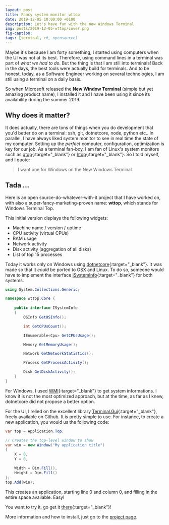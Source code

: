 ```yaml
---
layout: post
title: Fancy system monitor wttop
date: 2019-12-05 10:00:00 +0100
description: Let's have fun with the new Windows Terminal
img: posts/2019-12-05-wttop/cover.png
fig-caption: 
tags: [terminal, c#, opensource]
---
```

Maybe it's because I am forty something, I started using computers when the UI was not at its best. Therefore, using command lines in a terminal was part of *what we had to do*. But the thing is that I am still into terminals! Back in the days, the best tools were actually build for terminals. And to be honest, today, as a Software Engineer working on several technologies, I am still using a terminal on a daily basis.

So when Microsoft released the **New Window Terminal** (simple but yet amazing product name), I installed it and I have been using it since its availability during the summer 2019.

## Why does it matter?

It does actually, there are tons of things when you do development that you'd better do on a terminal: ssh, git, dotnetcore, node, python etc.. In parallel, I have always liked system monitor to see in real time the state of my computer. Setting up the *perfect* computer, configuration, optimization is key for our job. As a terminal fan-boy, I am fan of Linux's system monitors such as [gtop](https://github.com/aksakalli/gtop){:target="_blank"} or [htop](https://github.com/hishamhm/htop){:target="_blank"}. So I told myself, and I quote:

> I want one for Windows on the New Windows Terminal

## Tada ...

Here is an open source-do-whatever-with-it project that I have worked on, with also a super-fancy-marketing-proven name: **wttop**, which stands for Windows Terminal Top.

This initial version displays the following widgets:

* Machine name / version / uptime
* CPU activity (virtual CPUs)
* RAM usage
* Network activity
* Disk activity (aggregation of all disks)
* List of top 15 processes

Today it works only on Windows using [dotnetcore](https://github.com/dotnet/core){:target="_blank"}. It was made so that it *could* be ported to OSX and Linux. To do so, someone would have to implement the interface [ISystemInfo](https://github.com/jchomarat/wttop/blob/master/Core/ISystemInfo.cs){:target="_blank"} for both systems. 


~~~ csharp
using System.Collections.Generic;

namespace wttop.Core {
    
    public interface ISystemInfo
    {
        OSInfo GetOSInfo();

        int GetCPUsCount();

        IEnumerable<Cpu> GetCPUsUsage();

        Memory GetMemoryUsage();

        Network GetNetworkStatistics();

        Process GetProcessActivity();

        Disk GetDiskActivity();
    }
}
~~~

For Windows, I used [WMI](https://docs.microsoft.com/en-US/dotnet/framework/wcf/diagnostics/wmi/wmi-class-reference){:target="_blank"} to get system informations. I know it is not the most optimized approach, but at the time, as far as I knew, dotnetcore did not propose a better option.

For the UI, I relied on the excellent library [Terminal.Gui](https://github.com/migueldeicaza/gui.cs){:target="_blank"}, freely available on Github. It is pretty simple to use. For instance, to create a new application, you would us the following code:

~~~ csharp
var top = Application.Top;

// Creates the top-level window to show
var win = new Window("My application title")
{
    X = 0,
    Y = 0,

    Width = Dim.Fill(),
    Height = Dim.Fill()
};
top.Add(win);
~~~

This creates an application, starting line 0 and column 0, and filling in the entire space available. Easy!

You want to try it, go get it [there](https://github.com/jchomarat/wttop/releases){:target="_blank"}!

More information and how to install, just go to the [project page](https://github.com/jchomarat/wttop). 
